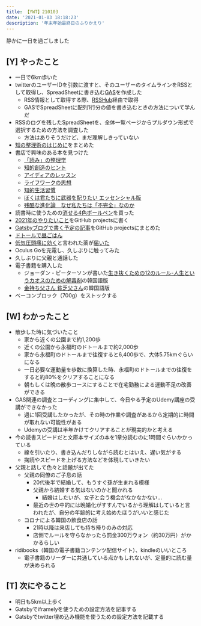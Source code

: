 ```yaml
---
title: 【YWT】210103
date: '2021-01-03 18:18:23'
description: '年末年始最終日のふりかえり'
---
```


静かに一日を過ごしました

## [Y] やったこと

- 一日で6km歩いた
- twitterのユーザーIDを引数に渡すと、そのユーザーのタイムラインをRSSとして取得し、SpreadSheetに書き込む[GAS](https://gist.github.com/LeeDDHH/3f2d93237433ddb6d3294c31d8a8672f)を作成した
  - RSS情報として取得する際、[RSSHub](https://docs.rsshub.app/en/)経由で取得
  - GASでSpreadSheetに配列1行分の値を書き込むときの方法について学んだ
- RSSのログを残したSpreadSheetを、全体一覧ページからプルダウン形式で選択するための方法を調査した
  - 方法はありそうだけど、まだ理解しきっていない
- [知の整理術のはじめに](https://github.com/LeeDDHH/book-output/blob/main/%E7%9F%A5%E3%81%AE%E6%95%B4%E7%90%86%E8%A1%93/list.md)をまとめた
- 書店で興味のある本を見つけた
  - [「読み」の整理学](https://www.amazon.co.jp/dp/448042380X)
  - [知的創造のヒント ](https://www.amazon.co.jp/dp/4480091777)
  - [アイディアのレッスン](https://www.amazon.co.jp/dp/448042685X)
  - [ライフワークの思想](https://www.amazon.co.jp/dp/448042623X)
  - [知的生活習慣](https://www.amazon.co.jp/dp/4480068090)
  - [ぼくは君たちに武器を配りたい エッセンシャル版](https://www.amazon.co.jp/dp/4062777010)
  - [残酷な進化論　なぜ私たちは「不完全」なのか](https://www.amazon.co.jp/dp/4140886048)
- 読書時に使うための[消せる4色ボールペン](https://www.amazon.co.jp/dp/B08543FVRB)を買った
- [2021年のやりたいこと](https://github.com/LeeDDHH/2021-plan/projects/1)をGitHub projectsに書く
- [Gatsbyブログで書く予定の記事](https://github.com/LeeDDHH/blog/projects/1)をGitHub projectsにまとめた
- [ドトールで昼ごはん](https://twitter.com/camomile_cafe/status/1345599383320948736)
- [低気圧頭痛に効く](https://togetter.com/li/1551680)と言われた薬が[届いた](https://twitter.com/camomile_cafe/status/1345637554138169346)
- Oculus Goを充電し、久しぶりに触ってみた
- 久しぶりに父親と通話した
- 電子書籍を購入した
  - ジョーダン・ピーターソンが書いた[生き抜くための12のルール-人生というカオスのための解毒剤](https://www.amazon.co.jp/dp/4022516925)の韓国語版
  - [金持ち父さん 貧乏父さん](https://www.amazon.co.jp/dp/4480864245)の韓国語版
- ベーコンブロック（700g）をストックする

## [W] わかったこと

- 散歩した時に気づいたこと
  - 家から近くの公園まで約1,200歩
  - 近くの公園から永福町のドトールまで約2,000歩
  - 家から永福町のドトールまで往復すると6,400歩で、大体5.75kmぐらいになる
  - 一日必要な運動量を歩数に換算した時、永福町のドトールまでの往復をすると約80%をクリアすることになる
  - 朝もしくは晩の散歩コースにすることで在宅勤務による運動不足の改善ができる
- GAS関連の調査とコーディングに集中して、今日やる予定のUdemy講座の受講ができなかった
  - 週に1回受講したかったが、その時の作業や調査があるから定期的に時間が取れない可能性がある
  - Udemyの受講は半年かけてクリアすることが現実的かと考える
- 今の読書スピードだと文庫本サイズの本を1章分読むのに1時間ぐらいかかっている
  - 線を引いたり、書き込んだりしながら読むとはいえ、遅い気がする
  - 掬読やスピードを上げる方法などを体現していきたい
- 父親と話して色々と話題が出てた
  - 父親の同僚のご子息の話
    - 20代後半で結婚して、もうすぐ孫が生まれる模様
    - 父親から結婚する気はないのかと聞かれる
      - 結婚はしたいが、女子と会う機会がなかなかない…
    - 最近の世の中的には晩婚化がすすんでいるから理解はしていると言われたが、自分の年齢的に考え始めたほうがいいと感じた
  - コロナによる韓国の飲食店の話
    - 21時以降は来店しても持ち帰りのみの対応
    - 店側でルールを守らなかったら罰金300万ウォン（約30万円）がかかるらしい
- ridibooks（韓国の電子書籍コンテンツ配信サイト）、kindleのいいところ
  - 電子書籍のリーダーに共通している点かもしれないが、定量的に読む量が決められる

## [T] 次にやること

- 明日も5km以上歩く
- Gatsbyでiframelyを使うための設定方法を記事する
- Gatsbyでtwitter埋め込み機能を使うための設定方法を記載する
